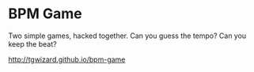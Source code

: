 # BPM Game

Two simple games, hacked together. Can you guess the tempo? Can you keep the beat?

http://tgwizard.github.io/bpm-game
